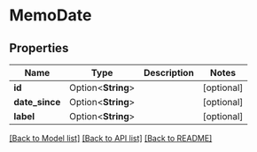 # MemoDate

## Properties

Name | Type | Description | Notes
------------ | ------------- | ------------- | -------------
**id** | Option<**String**> |  | [optional]
**date_since** | Option<**String**> |  | [optional]
**label** | Option<**String**> |  | [optional]

[[Back to Model list]](../README.md#documentation-for-models) [[Back to API list]](../README.md#documentation-for-api-endpoints) [[Back to README]](../README.md)


